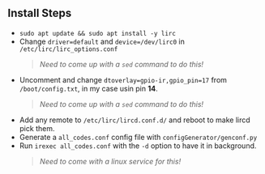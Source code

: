 ## Install Steps
- `sudo apt update && sudo apt install -y lirc`
- Change `driver=default` and `device=/dev/lirc0` in `/etc/lirc/lirc_options.conf` 
  > _Need to come up with a `sed` command to do this!_
- Uncomment and change `dtoverlay=gpio-ir,gpio_pin=17` from `/boot/config.txt`, in my case usin pin **14**.
  > _Need to come up with a `sed` command to do this!_
- Add any remote to `/etc/lirc/lircd.conf.d/` and reboot to make lircd pick them.
- Generate a `all_codes.conf` config file with `configGenerator/genconf.py`
- Run `irexec all_codes.conf` with the `-d` option to have it in background.
  > _Need to come with a linux service for this!_
